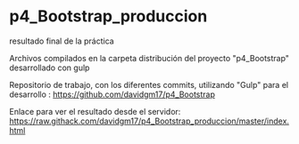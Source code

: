 # p4_Bootstrap_produccion
resultado final de la práctica

Archivos compilados en la carpeta distribución del proyecto "p4_Bootstrap" desarrollado con gulp


Repositorio de trabajo, con los diferentes commits, utilizando "Gulp" para el desarrollo :
https://github.com/davidgm17/p4_Bootstrap

Enlace para ver el resultado desde el servidor:
https://raw.githack.com/davidgm17/p4_Bootstrap_produccion/master/index.html

